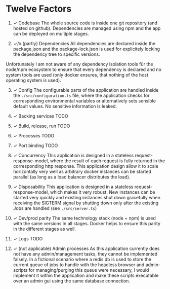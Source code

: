 # Twelve Factors
1. ✓ Codebase
The whole source code is inside one git repository (and hosted on github). Dependencies are managed using npm and the app can be deployed on multiple stages.

2. ✓/x (partly) Dependencies
All dependencies are declared inside the package.json and the package-lock.json is used for explicitely locking the dependency tree to specific versions.

Unfortunately I am not aware of any dependency isolation tools für the node/npm ecosystem to ensure that every dependency is declared and no system tools are used (only docker ensures, that nothing of the host operating system is used).

3. ✓ Config
The configurable parts of the application are handled inside the `./src/configuration.ts` file, where the application checks for corresponding environmental variables or alternatively sets sensible default values. No sensitive information is leaked.

4. ✓ Backing services
TODO

5. ✓ Build, release, run
TODO

6. ✓ Processes
TODO

7. ✓ Port binding
TODO

8. ✓ Concurrency
This application is designed in a stateless request-response-model, where the result of each request is fully returned in the corresponding http response. This application design allow it to scale horizontally very well as arbitrary docker instances can be started parallel (as long as a load balancer distributes the load).

9. ✓ Disposability
This application is designed in a stateless request-response-model, which makes it very robust. New instances can be started very quickly and existing instances shut down gracefully when receiving the SIGTERM signal by shutting down only after the existing Jobs are handled (see `./src/server.ts`)

10. ✓ Dev/prod parity
The same technology stack (node + npm) is used with the same versions in all stages. Docker helps to ensure this parity in the different stages as well.

11. ✓ Logs
TODO

12. ✓ (not applicable) Admin processes
As this application currently does not have any admin/management tasks, they cannot be implemented falsely. In a fictional scenario where a redis db is used to store the current queue of jobs to handle with the headless browser and admin-scripts for managing/purging this queue were necessary, I would implement it within the application and make these scripts executable over an admin gui using the same database connection. 

